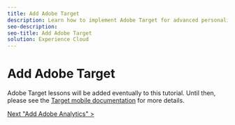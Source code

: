 ```yaml
---
title: Add Adobe Target
description: Learn how to implement Adobe Target for advanced personalization use cases. This lesson is part of the Implementing the Experience Cloud in Mobile iOS Swift Applications tutorial.
seo-description:
seo-title: Add Adobe Target
solution: Experience Cloud
---
```


# Add Adobe Target

Adobe Target lessons will be added eventually to this tutorial. Until then, please see the [Target mobile documentation](https://aep-sdks.gitbook.io/docs/using-mobile-extensions/adobe-target) for more details.
  
[Next "Add Adobe Analytics" >](analytics.md)
